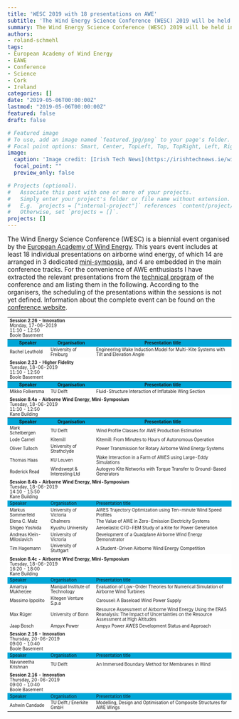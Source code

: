 ```yaml
---
title: 'WESC 2019 with 18 presentations on AWE'
subtitle: 'The Wind Energy Science Conference (WESC) 2019 will be held in Cork, 17-20 June 2019. At least 18 of the presentations will be on AWE.'
summary: The Wind Energy Science Conference (WESC) 2019 will be held in Cork, 17-20 June 2019. At least 18 of the presentations will be on AWE.
authors:
- roland-schmehl
tags:
- European Academy of Wind Energy
- EAWE
- Conference
- Science
- Cork
- Ireland
categories: []
date: "2019-05-06T00:00:00Z"
lastmod: "2019-05-06T00:00:00Z"
featured: false
draft: false

# Featured image
# To use, add an image named `featured.jpg/png` to your page's folder.
# Focal point options: Smart, Center, TopLeft, Top, TopRight, Left, Right, BottomLeft, Bottom, BottomRight
image:
  caption: 'Image credit: [Irish Tech News](https://irishtechnews.ie/wind-energy-conference-ireland/)'
  focal_point: ""
  preview_only: false

# Projects (optional).
#   Associate this post with one or more of your projects.
#   Simply enter your project's folder or file name without extension.
#   E.g. `projects = ["internal-project"]` references `content/project/deep-learning/index.md`.
#   Otherwise, set `projects = []`.
projects: []
---
```


The Wind Energy Science Conference (WESC) is a biennial event organised by the [European Academy of Wind Energy](http://www.eawe.eu). This years event includes at least 18 individual presentations on airborne wind energy, of which 14 are arranged in 3 dedicated [mini-symposia](https://www.wesc2019.org/theme-8-mini-symposia), and 4 are embedded in the main conference tracks. For the convenience of AWE enthusiasts I have extracted the relevant presentations from the [technical program](https://docs.wixstatic.com/ugd/ecf06f_23afe52ddcce4e248139c8db42a5fc9c.xlsx?dn=WESC_Technical_Program_V8.xlsx) of the conference and am listing them in the following. According to the organisers, the scheduling of the presentations within the sessions is not yet defined. Information about the complete event can be found on the [conference website](https://www.wesc2019.org/).

<table style="font-size:70%">
	<tr>
		<td colspan="3" style="background-color:#FFFFFF;border-top:0;">
			<strong>Session 2.26 - Innovation</strong></br>
			Monday, 17-06-2019</br>
			11:10 - 12:50</br>
			Boole Basement</td>
	</tr>
	<tr style="background-color:#00A6D7;">
		<th>Speaker</th>
		<th>Organisation</th>
		<th>Presentation title</th>
	</tr>
	<tr>
		<td>Rachel Leuthold</td>
		<td>University of Freiburg</td>
		<td>Engineering Wake Induction Model for Multi-Kite Systems with Tilt and Elevation Angle</td>
	</tr>
	<tr>
	  <td colspan="3" style="background-color:#FFFFFF;"></tr>
	</tr>
  <tr>
  	<td colspan="3" style="background-color:#FFFFFF;border-top:0;">
			<strong>Session 2.23 - Higher Fidelity</strong></br>
			Tuesday, 18-06-2019</br>
			11:10 - 12:50</br>
			Boole Basement</td>
  </tr>
	<tr style="background-color:#00A6D7;">
		<th>Speaker</th>
		<th>Organisation</th>
		<th>Presentation title</th>
	</tr>
	<tr>
		<td>Mikko Folkersma</td>
		<td>TU Delft</td>
		<td>Fluid-Structure Interaction of Inflatable Wing Section</td>
	</tr>
	<tr>
		<td colspan="3" style="background-color:#FFFFFF;"></tr>
	</tr>
	<tr>
    <td colspan="3"  style="background-color:#FFFFFF;border-top:0;">
			<strong>Session 8.4a - Airborne Wind Energy, Mini-Symposium</strong></br>
			Tuesday, 18-06-2019</br>
			11:10 - 12:50</br>
			Kane Building
		</td>
	</tr>
	<tr style="background-color:#00A6D7;">
		<th>Speaker</th>
		<th>Organisation</th>
		<th>Presentation title</th>
	</tr>
	<tr>
		<td>Mark Schelbergen</td>
		<td>TU Delft</td>
		<td>Wind Profile Classes for AWE Production Estimation</td>
	</tr>
	<tr>
		<td>Lode Carnel</td>
		<td>Kitemill</td>
		<td>Kitemill: From Minutes to Hours of Autonomous Operation</td>
	</tr>
	<tr>
		<td>Oliver Tulloch</td>
		<td>University of Strathclyde</td>
		<td>Power Transmission for Rotary Airborne Wind Energy Systems</td>
	</tr>
	<tr>
		<td>Thomas Haas</td>
		<td>KU Leuven</td>
		<td>Wake Interaction in a Farm of AWES using Large-Eddy Simulations</td>
	</tr>
	<tr>
		<td>Roderick Read</td>
		<td>Windswept &amp; Interesting Ltd</td>
		<td>Autogyro Kite Networks with Torque Transfer to Ground-Based Generators</td>
	</tr>
	<tr>
		<td colspan="3" style="background-color:#FFFFFF;"></tr>
	</tr>
  <tr>
	  <td colspan="3"  style="background-color:#FFFFFF;border-top:0;">
  		<strong>Session 8.4b - Airborne Wind Energy, Mini-Symposium</strong></br>
  		Tuesday, 18-06-2019</br>
  		14:10 - 15:50</br>
	  	Kane Building
	  </td>
  </tr>
  <tr style="background-color:#00A6D7;">
		<td>Speaker</td>
		<td>Organisation</td>
		<td>Presentation title</td>
	</tr>
	<tr>
		<td>Markus Sommerfeld</td>
		<td>University of Victoria</td>
		<td>AWES Trajectory Optimization using Ten-minute Wind Speed Profiles</td>
	</tr>
	<tr>
		<td>Elena C. Malz</td>
		<td>Chalmers </td>
		<td>The Value of AWE in Zero-Emission Electricity Systems</td>
	</tr>
	<tr>
		<td>Shigeo Yoshida</td>
		<td>Kyushu University</td>
		<td>Aeroelastic CFD-FEM Study of a Kite for Power Generation</td>
	</tr>
	<tr>
		<td>Andreas Klein-Miloslavich</td>
		<td>University of Victoria</td>
		<td>Development of a Quadplane Airborne Wind Energy Demonstrator</td>
	</tr>
	<tr>
		<td>Tim Hagemann</td>
		<td>University of Stuttgart</td>
		<td>A Student-Driven Airborne Wind Energy Competition</td>
	</tr>
	<tr>
		<td colspan="3" style="background-color:#FFFFFF;"></tr>
	</tr>
	<tr>
	  <td colspan="3"  style="background-color:#FFFFFF;border-top:0;">
  		<strong>Session 8.4c - Airborne Wind Energy, Mini-Symposium</strong></br>
  		Tuesday, 18-06-2019</br>
  		16:20 - 18:00</br>
	  	Kane Building
	  </td>
  </tr>
	<tr style="background-color:#00A6D7;">
		<td>Speaker</td>
		<td>Organisation</td>
		<td>Presentation title</td>
	</tr>
	<tr>
		<td>Amartya  Mukherjee</td>
		<td>Manipal Institute of Technology</td>
		<td>Evaluation of Low-Order Theories for Numerical Simulation of Airborne Wind Turbines</td>
	</tr>
	<tr>
		<td>Massimo Ippolito</td>
		<td>Kitegen Venture S.p.a</td>
		<td>Carousel: A Baseload Wind Power Supply</td>
	</tr>
	<tr>
		<td>Max Rüger</td>
		<td>University of Bonn</td>
		<td>Resource Assessment of Airborne Wind Energy Using the ERA5 Reanalysis: The Impact of Uncertainties on the Resource Assessment at High Altitudes</td>
	</tr>
	<tr>
		<td>Jaap Bosch</td>
		<td>Ampyx Power</td>
		<td>Ampyx Power AWES Development Status and Approach</td>
	</tr>
	<tr>
		<td colspan="3" style="background-color:#FFFFFF;"></tr>
	</tr>
	<tr>
		<td colspan="3" style="background-color:#000000;display:none;"></tr>
	</tr>
	<tr>
	  <td colspan="3" style="background-color:#FFFFFF;border-top:0;">
  		<strong>Session 2.16 - Innovation</strong></br>
  		Thursday, 20-06-2019</br>
    	09:00 - 10:40</br>
	  	Boole Basement
	  </td>
  </tr>
	<tr style="background-color:#00A6D7;">
		<td>Speaker</td>
		<td>Organisation</td>
		<td>Presentation title</td>
	</tr>
	<tr>
		<td>Navaneetha Krishnan</td>
		<td>TU Delft</td>
		<td>An Immersed Boundary Method for Membranes in Wind</td>
	</tr>
	<tr>
		<td colspan="3" style="background-color:#FFFFFF;"></tr>
	</tr>
	<tr>
	  <td colspan="3" style="background-color:#FFFFFF;border-top:0;">
  		<strong>Session 2.16 - Innovation</strong></br>
  		Thursday, 20-06-2019</br>
    	09:00 - 10:40</br>
	  	Boole Basement
	  </td>
  </tr>
	<tr style="background-color:#00A6D7;">
		<td>Speaker</td>
		<td>Organisation</td>
		<td>Presentation title</td>
	</tr>
	<tr>
		<td>Ashwin Candade</td>
		<td>TU Delft / Enerkite GmbH</td>
		<td>Modelling, Design and Optimisation of Composite Structures for AWE Wings</td>
	</tr>
</table>
